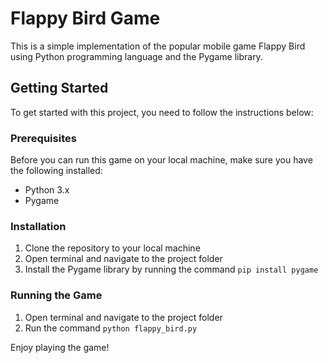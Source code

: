 Flappy Bird Game
================

This is a simple implementation of the popular mobile game Flappy Bird using Python programming language and the Pygame library.

Getting Started
---------------

To get started with this project, you need to follow the instructions below:

### Prerequisites

Before you can run this game on your local machine, make sure you have the following installed:

*   Python 3.x
*   Pygame

### Installation

1.  Clone the repository to your local machine
2.  Open terminal and navigate to the project folder
3.  Install the Pygame library by running the command `pip install pygame`

### Running the Game

1.  Open terminal and navigate to the project folder
2.  Run the command `python flappy_bird.py`

Enjoy playing the game!
